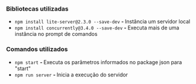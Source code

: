 <h3>Bibliotecas utilizadas</h3>
<ul> 
  <li><code>npm install lite-server@2.3.0 --save-dev</code> <strong> - </strong> Instância um servidor local</li>
  <li><code>npm install concurrently@3.4.0 --save-dev</code> <strong> - </strong> Executa mais de uma instância no prompt de comandos</li>
</ul>

<h3>Comandos utilizados</h3>
<ul> 
  <li><code>npm start</code> <strong> - </strong> Executa os parâmetros informados no package json para "start"</li>
  <li><code>npm run server</code> <strong> - </strong> Inicia a execução do servidor</li>
</ul>
